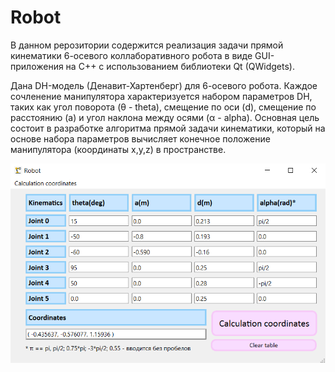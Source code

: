# Robot

В данном рерозитории содержится реализация задачи прямой кинематики 6-осевого коллаборативного робота в виде GUI-приложения на C++ с использованием библиотеки Qt (QWidgets).

Дана DH-модель (Денавит-Хартенберг) для 6-осевого робота. Каждое сочленение манипулятора характеризуется набором параметров DH, таких как угол поворота (θ - theta), смещение по оси (d), смещение по расстоянию (a) и угол наклона между осями (α - alpha). Основная цель состоит в разработке алгоритма прямой задачи кинематики, который на основе набора параметров вычисляет конечное положение манипулятора (координаты x,y,z) в пространстве.


![app](App.PNG)
